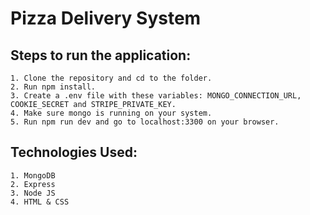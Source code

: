 # Pizza Delivery System

## Steps to run the application: 
    1. Clone the repository and cd to the folder.
    2. Run npm install.
    3. Create a .env file with these variables: MONGO_CONNECTION_URL, COOKIE_SECRET and STRIPE_PRIVATE_KEY.
    4. Make sure mongo is running on your system.
    5. Run npm run dev and go to localhost:3300 on your browser.

## Technologies Used: 
    1. MongoDB
    2. Express
    3. Node JS
    4. HTML & CSS
